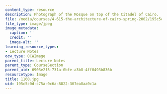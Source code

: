 ```yaml
---
content_type: resource
description: Photograph of the Mosque on top of the Citadel of Cairo.
file: /media/courses/4-615-the-architecture-of-cairo-spring-2002/195c5c0dc75a0c6a8822307ea8aa9c1a_1160.jpg
file_type: image/jpeg
image_metadata:
  caption: ''
  credit: ''
  image-alt: ''
learning_resource_types:
- Lecture Notes
ocw_type: OCWImage
parent_title: Lecture Notes
parent_type: CourseSection
parent_uid: 6903e2f5-731a-0bfe-a3b8-4ff0493b836b
resourcetype: Image
title: 1160.jpg
uid: 195c5c0d-c75a-0c6a-8822-307ea8aa9c1a
---
```

